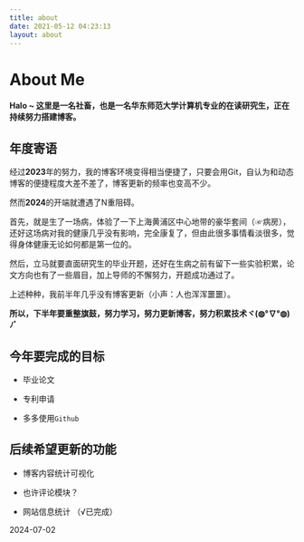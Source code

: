 ```yaml
---
title: about
date: 2021-05-12 04:23:13
layout: about
---
```


# About Me

**Halo ~ 这里是一名社畜，也是一名华东师范大学计算机专业的在读研究生，正在持续努力搭建博客。**

## 年度寄语

经过**2023**年的努力，我的博客环境变得相当便捷了，只要会用Git，自认为和动态博客的便捷程度大差不差了，博客更新的频率也变高不少。

然而**2024**的开端就遭遇了N重阻碍。

首先，就是生了一场病，体验了一下上海黄浦区中心地带的豪华套间（☞病房），还好这场病对我的健康几乎没有影响，完全康复了，但由此很多事情看淡很多，觉得身体健康无论如何都是第一位的。

然后，立马就要直面研究生的毕业开题，还好在生病之前有留下一些实验积累，论文方向也有了一些眉目，加上导师的不懈努力，开题成功通过了。

上述种种，我前半年几乎没有博客更新（小声：人也浑浑噩噩）。

**所以，下半年要重整旗鼓，努力学习，努力更新博客，努力积累技术ヾ(◍°∇°◍)ﾉﾞ**

## 今年要完成的目标

- 毕业论文

- 专利申请

- 多多使用`Github`


## 后续希望更新的功能

- 博客内容统计可视化

- 也许评论模块？

- 网站信息统计 （√已完成）


2024-07-02
